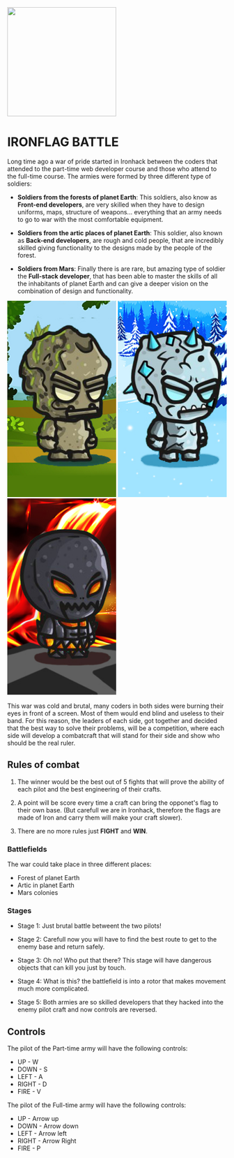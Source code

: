 
<img src="starter-code/images/logo.png" width="250" height="250">

# IRONFLAG BATTLE

Long time ago a war of pride started in Ironhack between the coders that attended to the part-time web developer course and those who attend to the full-time course. The armies were formed by three different type of soldiers:

- **Soldiers from the forests of planet Earth**: This soldiers, also know as **Front-end developers**, are very skilled when they have to design uniforms, maps, structure of weapons... everything that an army needs to go to war with the most comfortable equipment.

- **Soldiers from the artic places of planet Earth**: This soldier, also known as **Back-end developers**, are rough and cold people, that are incredibly skilled giving functionality to the designs made by the people of the forest.

- **Soldiers from Mars**: Finally there is are rare, but amazing type of soldier the **Full-stack developer**, that has been able to master the skills of all the inhabitants of planet Earth and can give a deeper vision on the combination of design and functionality.

<img src="starter-code/images/02munecofondo.jpg" width="250" height="450">    <img src="starter-code/images/01munecofondo.jpg" width="250" height="450">    <img src="starter-code/images/03munecofondo.jpg" width="250" height="450">


This war was cold and brutal, many coders in both sides were burning their eyes in front of a screen. Most of them would end blind and useless to their band. For this reason, the leaders of each side, got together and decided that the best way to solve their problems, will be a competition, where each side will develop a combatcraft that will stand for their side and show who should be the real ruler.

## Rules of combat

1. The winner would be the best out of 5 fights that will prove the ability of each pilot and the best engineering of their crafts.

2. A point will be score every time a craft can bring the opponet's flag to their own base. (But carefull we are in Ironhack, therefore the flags are made of Iron and carry them will make your craft slower).

3. There are no more rules just **FIGHT** and **WIN**.

### Battlefields

The war could take place in three different places:

- Forest of planet Earth
- Artic in planet Earth
- Mars colonies

### Stages

- Stage 1: Just brutal battle betweent the two pilots!

- Stage 2: Carefull now you will have to find the best route to get to the enemy base and return safely.

- Stage 3: Oh no! Who put that there? This stage will have dangerous objects that can kill you just by touch.

- Stage 4: What is this? the battlefield is into a rotor that makes movement much more complicated.

- Stage 5: Both armies are so skilled developers that they hacked into the enemy pilot craft and now controls are reversed.

## Controls

The pilot of the Part-time army will have the following controls:

- UP - W
- DOWN - S
- LEFT - A
- RIGHT - D
- FIRE - V 

The pilot of the Full-time army will have the following controls:

- UP - Arrow up
- DOWN - Arrow down
- LEFT - Arrow left
- RIGHT - Arrow Right
- FIRE - P

